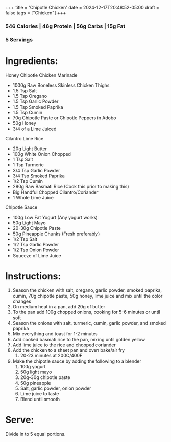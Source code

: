 +++
title = 'Chipotle Chicken'
date = 2024-12-17T20:48:52-05:00
draft = false
tags = ["Chicken"]
+++



### 546 Calories | 46g Protein | 56g Carbs | 15g Fat

### 5 Servings

# Ingredients:

Honey Chipotle Chicken Marinade
- 1000g Raw Boneless Skinless Chicken Thighs
- 1.5 Tsp Salt
- 1.5 Tsp Oregano
- 1.5 Tsp Garlic Powder
- 1.5 Tsp Smoked Paprika
- 1.5 Tsp Cumin
- 70g Chipotle Paste or Chipotle Peppers in Adobo
- 50g Honey
- 3/4 of a Lime Juiced


Cilantro Lime Rice
- 20g Light Butter
- 100g White Onion Chopped
- 1 Tsp Salt
- 1 Tsp Turmeric
- 3/4 Tsp Garlic Powder 
- 3/4 Tsp Smoked Paprika
- 1/2 Tsp Cumin
- 280g Raw Basmati Rice (Cook this prior to making this)
- Big Handful Chopped Cilantro/Coriander
- 1 Whole Lime Juice

Chipotle Sauce
- 100g Low Fat Yogurt (Any yogurt works)
- 50g Light Mayo
- 20-30g Chipotle Paste
- 50g Pineapple Chunks (Fresh preferably)
- 1/2 Tsp Salt
- 1/2 Tsp Garlic Powder
- 1/2 Tsp Onion Powder
- Squeeze of Lime Juice

# Instructions:

1. Season the chicken with salt, oregano, garlic powder, smoked paprika, cumin, 70g chipotle paste, 50g honey, lime juice and mix until the color changes
2. On medium heat in a pan, add 20g of butter
3. To the pan add 100g chopped onions, cooking for 5-6 minutes or until soft
4. Season the onions with salt, turmeric, cumin, garlic powder, and smoked paprika
5. Mix everything and toast for 1-2 minutes
6. Add cooked basmati rice to the pan, mixing until golden yellow
7. Add lime juice to the rice and chopped coriander
8. Add the chicken to a sheet pan and oven bake/air fry
    1. 20-23 minutes at 200C/400F
9. Make the chipotle sauce by adding the following to a blender
    1. 100g yogurt
    2. 50g light mayo
    3. 20g-30g chipotle paste
    4. 50g pineapple
    5. Salt, garlic powder, onion powder
    6. Lime juice to taste
    7. Blend until smooth

# Serve:
Divide in to 5 equal portions.